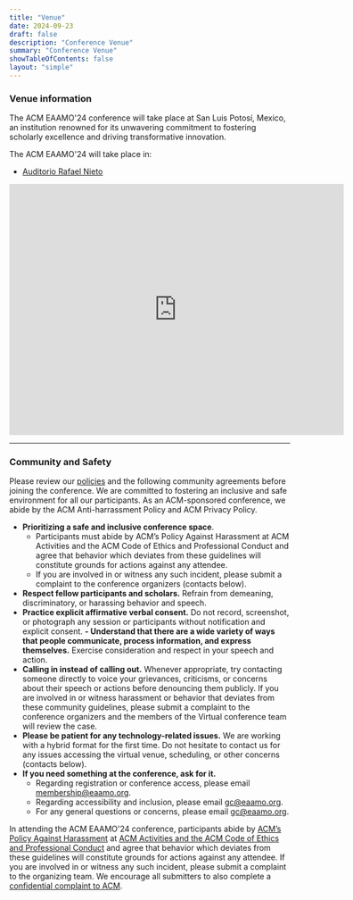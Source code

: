 ```yaml
---
title: "Venue"
date: 2024-09-23
draft: false
description: "Conference Venue"
summary: "Conference Venue"
showTableOfContents: false
layout: "simple"
---
```

### Venue information

The ACM EAAMO'24 conference will take place at San Luis Potosí, Mexico, an institution renowned for its unwavering commitment to fostering scholarly excellence and driving transformative innovation.

The ACM EAAMO'24 will take place in:
- [Auditorio Rafael Nieto](https://www.uaslp.mx/DifusionCultural/Paginas/Sedes/578#gsc.tab=0)

<iframe src="https://www.google.com/maps/embed?pb=!1m18!1m12!1m3!1d3695.3026119828555!2d-100.9777276!3d22.1525502!2m3!1f0!2f0!3f0!3m2!1i1024!2i768!4f13.1!3m3!1m2!1s0x842aa1ff7fd30de5%3A0x380a01c8839b57f!2sAuditorio%20Rafael%20Nieto!5e0!3m2!1sen!2srs!4v1727098249334!5m2!1sen!2srs" width="600" height="450" style="border:0;" allowfullscreen="" loading="lazy" referrerpolicy="no-referrer-when-downgrade"></iframe>

- - -

### Community and Safety
Please review our [policies](policies) and the following community agreements before joining the conference. We are committed to fostering an inclusive and safe environment for all our participants. As an ACM-sponsored conference, we abide by the ACM Anti-harrassment Policy and ACM Privacy Policy.

- **Prioritizing a safe and inclusive conference space**.
    - Participants must abide by ACM’s Policy Against Harassment at ACM Activities and the ACM Code of Ethics and Professional Conduct and agree that behavior which deviates from these guidelines will constitute grounds for actions against any attendee.
    - If you are involved in or witness any such incident, please submit a complaint to the conference organizers (contacts below).
- **Respect fellow participants and scholars.** Refrain from demeaning, discriminatory, or harassing behavior and speech.
- **Practice explicit affirmative verbal consent.** Do not record, screenshot, or photograph any session or participants without notification and explicit consent.
**- Understand that there are a wide variety of ways that people communicate, process information, and express themselves.** Exercise consideration and respect in your speech and action.
- **Calling in instead of calling out.** Whenever appropriate, try contacting someone directly to voice your grievances, criticisms, or concerns about their speech or actions before denouncing them publicly. If you are involved in or witness harassment or behavior that deviates from these community guidelines, please submit a complaint to the conference organizers and the members of the Virtual conference team will review the case.
- **Please be patient for any technology-related issues.** We are working with a hybrid format for the first time. Do not hesitate to contact us for any issues accessing the virtual venue, scheduling, or other concerns (contacts below).
- **If you need something at the conference, ask for it.**
    - Regarding registration or conference access, please email membership@eaamo.org.
    - Regarding accessibility and inclusion, please email gc@eaamo.org.
    - For any general questions or concerns, please email gc@eaamo.org.

In attending the ACM EAAMO'24 conference, participants abide by [ACM’s Policy Against Harassment](https://www.acm.org/about-acm/policy-against-harassment) at [ACM Activities and the ACM Code of Ethics and Professional Conduct](https://www.acm.org/about-acm/policy-against-harassment) and agree that behavior which deviates from these guidelines will constitute grounds for actions against any attendee. If you are involved in or witness any such incident, please submit a complaint to the organizing team. We encourage all submitters to also complete a [confidential complaint to ACM](https://services.acm.org/harass/harass.cfm).

